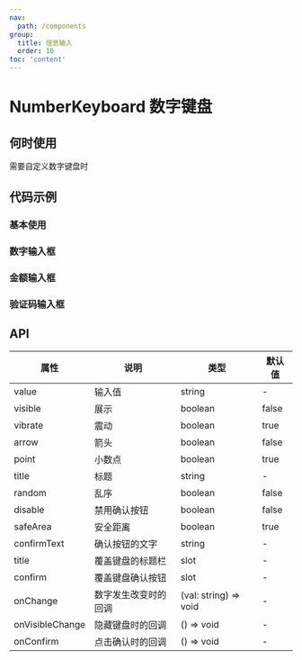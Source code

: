 ```yaml
---
nav:
  path: /components
group:
  title: 信息输入
  order: 10
toc: 'content'
---
```


# NumberKeyboard 数字键盘

## 何时使用
需要自定义数字键盘时

## 代码示例

### 基本使用
<code src='pages/NumberKeyboard/index'></code>

### 数字输入框
<code src='pages/NumberKeyboardNumber/index'></code>

### 金额输入框
<code src='pages/NumberKeyboardAmount/index'></code>

### 验证码输入框
<code src='pages/NumberKeyboardCode/index'></code>

## API
| 属性 | 说明 | 类型 | 默认值 |
| ------------|---------|----|-----|
| value       | 输入值       | string  | -     |
| visible     | 展示         | boolean | false |
| vibrate     | 震动         | boolean | true  |
| arrow       | 箭头         | boolean | false |
| point       | 小数点       | boolean | true  |
| title       | 标题         | string  | -     |
| random      | 乱序         | boolean | false |
| disable     | 禁用确认按钮  | boolean | false|
| safeArea    | 安全距离      | boolean | true |
| confirmText | 确认按钮的文字 | string  | -   |
| title       | 覆盖键盘的标题栏 | slot  | -   |
| confirm     | 覆盖键盘确认按钮 | slot  | -   |
| onChange    | 数字发生改变时的回调 | (val: string) => void |-|
| onVisibleChange | 隐藏键盘时的回调 | () => void |-|
| onConfirm   | 点击确认时的回调 | () => void |-|
